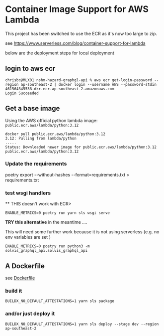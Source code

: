 # Container Image Support for AWS Lambda

This project has been switched to use the ECR as it's now too large to zip.

see https://www.serverless.com/blog/container-support-for-lambda

below are the deployment steps for local deployment

## login to aws ecr

```
chrisbc@MLX01 nshm-hazard-graphql-api % aws ecr get-login-password --region ap-southeast-2 | docker login --username AWS --password-stdin 461564345538.dkr.ecr.ap-southeast-2.amazonaws.com
Login Succeeded
```

## Get a base image

Using the AWS official python lambda image: `public.ecr.aws/lambda/python:3.12`

```
docker pull public.ecr.aws/lambda/python:3.12
3.12: Pulling from lambda/python
.....
Status: Downloaded newer image for public.ecr.aws/lambda/python:3.12
public.ecr.aws/lambda/python:3.12
```

### Update the requirements
poetry export --without-hashes --format=requirements.txt > requirements.txt

### test wsgi handlers

** THIS doesn't work with ECR>
```
ENABLE_METRICS=0 poetry run yarn sls wsgi serve
```

**TRY this alternative** in the meantime ....

This will need some further work because it is not using serverless (e.g. no env variables are set )
```
ENABLE_METRICS=0 poetry run python3 -m solvis_graphql_api.solvis_graphql_api
```

## A Dockerfile

see [Dockerfile](./Dockerfile)

### build it
```
BUILDX_NO_DEFAULT_ATTESTATIONS=1 yarn sls package
```

### and/or just deploy it
```
BUILDX_NO_DEFAULT_ATTESTATIONS=1 yarn sls deploy --stage dev --region ap-southeast-2
```